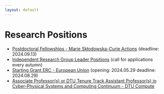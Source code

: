 ```yaml
---
layout: default
---
```


# Research Positions


- [Postdoctoral Fellowships - Marie Skłodowska-Curie Actions](https://marie-sklodowska-curie-actions.ec.europa.eu/actions/postdoctoral-fellowships) (deadline: 2024.09.13)
- [Independent Research Group Leader Positions](https://www.kofo.mpg.de/863214/Faculty-Positions) (call for applications every autumn)
- [Starting Grant ERC - European Union](https://erc.europa.eu/apply-grant/starting-grant) (opening: 2024.05.29 deadline: 2024.08.29)
- [Associate Professor(s) or DTU Tenure Track Assistant Professor(s) in Cyber-Physical Systems and Computing Continuum - DTU Compute](https://efzu.fa.em2.oraclecloud.com/hcmUI/CandidateExperience/en/sites/CX_1/job/3399/?utm_medium=jobshare)

